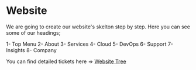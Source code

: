 # Website

We are going to create our website's skelton step by step. Here you can see some of our headings;

 1- Top Menu
 2- About
 3- Services
 4- Cloud
 5- DevOps
 6- Support
 7- Insights
 8- Company

You can find detailed tickets here => [Website Tree](https://thrilledberry.atlassian.net/jira/software/projects/WEB/boards/5)
